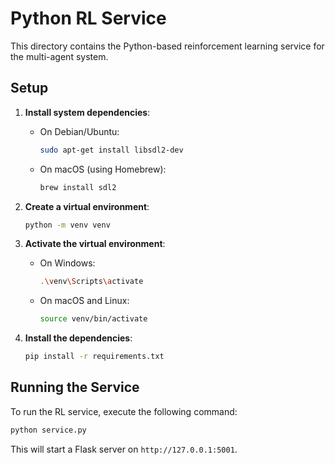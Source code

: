 # Python RL Service

This directory contains the Python-based reinforcement learning service for the multi-agent system.

## Setup

1.  **Install system dependencies**:

    - On Debian/Ubuntu:
      ```bash
      sudo apt-get install libsdl2-dev
      ```
    - On macOS (using Homebrew):
      ```bash
      brew install sdl2
      ```

2.  **Create a virtual environment**:

    ```bash
    python -m venv venv
    ```

3.  **Activate the virtual environment**:

    - On Windows:
      ```bash
      .\venv\Scripts\activate
      ```
    - On macOS and Linux:
      ```bash
      source venv/bin/activate
      ```

4.  **Install the dependencies**:
    ```bash
    pip install -r requirements.txt
    ```

## Running the Service

To run the RL service, execute the following command:

```bash
python service.py
```

This will start a Flask server on `http://127.0.0.1:5001`.
